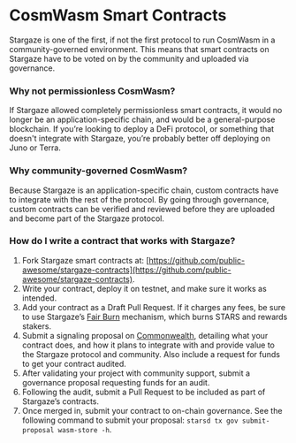# CosmWasm Smart Contracts

Stargaze is one of the first, if not the first protocol to run CosmWasm in a community-governed environment. This means that smart contracts on Stargaze have to be voted on by the community and uploaded via governance.

### Why not permissionless CosmWasm?

If Stargaze allowed completely permissionless smart contracts, it would no longer be an application-specific chain, and would be a general-purpose blockchain. If you’re looking to deploy a DeFi protocol, or something that doesn't integrate with Stargaze, you’re probably better off deploying on Juno or Terra.

### Why community-governed CosmWasm?

Because Stargaze is an application-specific chain, custom contracts have to integrate with the rest of the protocol. By going through governance, custom contracts can be verified and reviewed before they are uploaded and become part of the Stargaze protocol.

### How do I write a contract that works with Stargaze?

1. Fork Stargaze smart contracts at: [https://github.com/public-awesome/stargaze-contracts](https://github.com/public-awesome/stargaze-contracts).
2. Write your contract, deploy it on testnet, and make sure it works as intended.
3. Add your contract as a Draft Pull Request. If it charges any fees, be sure to use Stargaze’s [Fair Burn](https://github.com/public-awesome/stargaze-contracts/blob/main/packages/sg-std/src/fees.rs#L10) mechanism, which burns STARS and rewards stakers.
4. Submit a signaling proposal on [Commonwealth](https://commonwealth.im/stargaze/), detailing what your contract does, and how it plans to integrate with and provide value to the Stargaze protocol and community. Also include a request for funds to get your contract audited.
5. After validating your project with community support, submit a governance proposal requesting funds for an audit.&#x20;
6. Following the audit, submit a Pull Request to be included as part of Stargaze’s contracts.
7. Once merged in, submit your contract to on-chain governance. See the following command to submit your proposal: `starsd tx gov submit-proposal wasm-store -h`.
